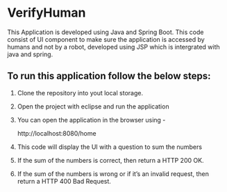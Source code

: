 # VerifyHuman
This Application is developed using Java and Spring Boot. This code consist of UI component to make sure the application is accessed by humans and not by a robot, developed using JSP which is intergrated with java and spring.

## To run this application follow the below steps:
1. Clone the repository into yout local storage.
2. Open the project with eclipse and run the application
3. You can open the application in the browser using -
    
	http://localhost:8080/home
    
4. This code will display the UI with a question to sum the numbers
5. 	If the sum of the numbers is correct, then return a HTTP 200 OK.
6. 	If the sum of the numbers is wrong or if it’s an invalid request, then return a HTTP 400 Bad Request.
